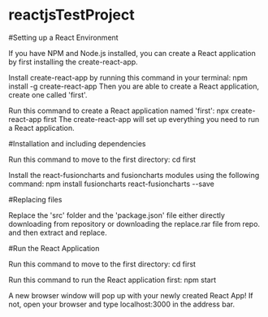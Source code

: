 # reactjsTestProject

#Setting up a React Environment

If you have NPM and Node.js installed, you can create a React application by first installing the create-react-app.

Install create-react-app by running this command in your terminal:
  npm install -g create-react-app
Then you are able to create a React application, create one called 'first'.

Run this command to create a React application named 'first':
  npx create-react-app first
The create-react-app will set up everything you need to run a React application.


#Installation and including dependencies

Run this command to move to the first directory:
  cd first

Install the react-fusioncharts and fusioncharts modules using the following command:
  npm install fusioncharts react-fusioncharts --save
  
  
#Replacing files

Replace the 'src' folder and the 'package.json' file either directly downloading from repository or downloading the replace.rar file from repo. and then extract and replace.
  
  
#Run the React Application

Run this command to move to the first directory:
  cd first

Run this command to run the React application first:
  npm start
  
A new browser window will pop up with your newly created React App! If not, open your browser and type localhost:3000 in the address bar.
